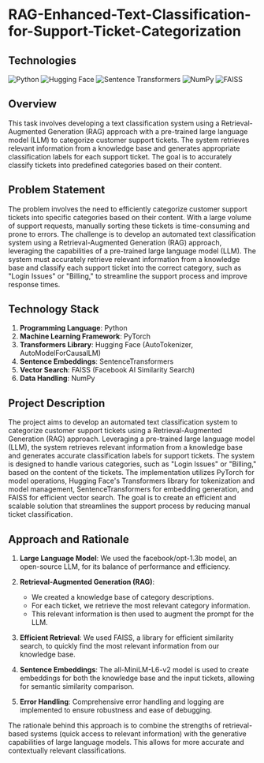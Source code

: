 # RAG-Enhanced-Text-Classification-for-Support-Ticket-Categorization

## Technologies
![Python](https://img.shields.io/badge/Python-3776AB?style=for-the-badge&logo=Python&logoColor=white)
![Hugging Face](https://img.shields.io/badge/HuggingFace-29B5E8?style=for-the-badge&logo=HuggingFace&logoColor=white)
![Sentence Transformers](https://img.shields.io/badge/Sentence_Transformers-4285F4?style=for-the-badge&logo=SentenceTransformers&logoColor=white)
![NumPy](https://img.shields.io/badge/NumPy-FF9900?style=for-the-badge&logo=numpy&logoColor=white)
![FAISS](https://img.shields.io/badge/FAISS-<COLOR_CODE>?style=for-the-badge&logoColor=white)

## Overview
This task involves developing a text classification system using a Retrieval-Augmented Generation (RAG) approach with a pre-trained large language model (LLM) to categorize customer support tickets. The system retrieves relevant information from a knowledge base and generates appropriate classification labels for each support ticket. The goal is to accurately classify tickets into predefined categories based on their content.

## Problem Statement
The problem involves the need to efficiently categorize customer support tickets into specific categories based on their content. With a large volume of support requests, manually sorting these tickets is time-consuming and prone to errors. The challenge is to develop an automated text classification system using a Retrieval-Augmented Generation (RAG) approach, leveraging the capabilities of a pre-trained large language model (LLM). The system must accurately retrieve relevant information from a knowledge base and classify each support ticket into the correct category, such as "Login Issues" or "Billing," to streamline the support process and improve response times.

## Technology Stack
1. **Programming Language**: Python
2. **Machine Learning Framework**: PyTorch
3. **Transformers Library**: Hugging Face (AutoTokenizer, AutoModelForCausalLM)
4. **Sentence Embeddings**: SentenceTransformers
5. **Vector Search**: FAISS (Facebook AI Similarity Search)
6. **Data Handling**: NumPy

## Project Description
The project aims to develop an automated text classification system to categorize customer support tickets using a Retrieval-Augmented Generation (RAG) approach. Leveraging a pre-trained large language model (LLM), the system retrieves relevant information from a knowledge base and generates accurate classification labels for support tickets. The system is designed to handle various categories, such as "Login Issues" or "Billing," based on the content of the tickets. The implementation utilizes PyTorch for model operations, Hugging Face's Transformers library for tokenization and model management, SentenceTransformers for embedding generation, and FAISS for efficient vector search. The goal is to create an efficient and scalable solution that streamlines the support process by reducing manual ticket classification.

## Approach and Rationale

1. **Large Language Model**: We used the facebook/opt-1.3b model, an open-source LLM, for its balance of performance and efficiency.

2. **Retrieval-Augmented Generation (RAG)**:
   - We created a knowledge base of category descriptions.
   - For each ticket, we retrieve the most relevant category information.
   - This relevant information is then used to augment the prompt for the LLM.

3. **Efficient Retrieval**: We used FAISS, a library for efficient similarity search, to quickly find the most relevant information from our knowledge base.

4. **Sentence Embeddings**: The all-MiniLM-L6-v2 model is used to create embeddings for both the knowledge base and the input tickets, allowing for semantic similarity comparison.

5. **Error Handling**: Comprehensive error handling and logging are implemented to ensure robustness and ease of debugging.

The rationale behind this approach is to combine the strengths of retrieval-based systems (quick access to relevant information) with the generative capabilities of large language models. This allows for more accurate and contextually relevant classifications.
